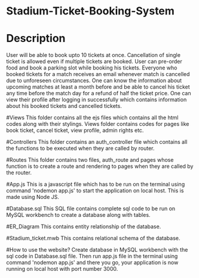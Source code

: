 # Stadium-Ticket-Booking-System

# Description
User will be able to book upto 10 tickets at once. Cancellation of single ticket is allowed even if multiple tickets are booked. User can pre-order food and book a parking slot while booking his tickets. 
Everyone who booked tickets for a match receives an email whenever match is cancelled due to unforeseen circumstances. One can know the information about upcoming matches at least a month before and be able to cancel his ticket any time before the match day for a refund of half the ticket price.
One can view their profile after logging in successfully which contains information about his booked tickets and cancelled tickets.

#Views
This folder contains all the ejs files which contains all the html codes along with their stylings. Views folder contains codes for pages like book ticket, cancel ticket, view profile, admin rights etc.

#Controllers
This folder contains an auth_controller file which contains all the functions to be executed when they are called by router.

#Routes
This folder contains two files, auth_route and pages whose function is to create a route and rendering to pages when they are called by the router.

#App.js
This is a javascript file which has to be run on the terminal using command 'nodemon app.js' to start the application on local host. This is made using Node JS.

#Database.sql
This SQL file contains complete sql code to be run on MySQL workbench to create a database along with tables.

#ER_Diagram
This contains entity relationship of the database.

#Stadium_ticket.mwb
This contains relational schema of the database.

#How to use the website?
Create database in MySQL workbench with the sql code in Database.sql file. Then run app.js file in the terminal using command 'nodemon app.js' and there you go, your application is now running on local host with port number 3000.
